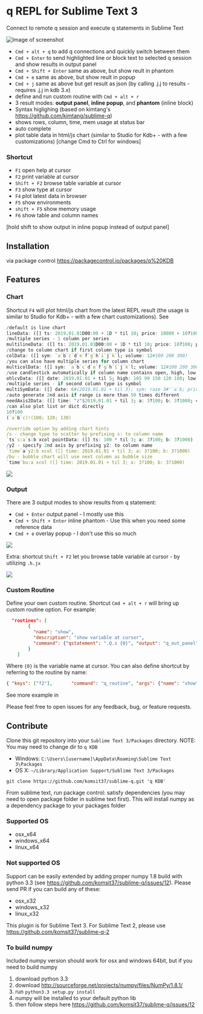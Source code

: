 # q REPL for Sublime Text 3
Connect to remote q session and execute q statements in Sublime Text

![Image of screenshot](./resources/showcase.gif)

* `Cmd + alt + q` to add q connections and quickly switch between them
* `Cmd + Enter` to send highlighted line or block text to selected q session and show results in output panel
* `Cmd + Shift + Enter` same as above, but show reult in phantom
* `Cmd + e` same as above, but show reult in popup
* `Cmd + j` same as above but get result as json (by calling .j.j to results - requires .j.j in kdb 3.x)
* define and run custom routine with `Cmd + alt + r`
* 3 result modes: **output panel**, **inline popup**, and **phantom** (inline block)
* Syntax higlighing (based on kimtang's https://github.com/kimtang/sublime-q)
* shows rows, column, time, mem usage at status bar
* auto complete
* plot table data in html/js chart (similar to Studio for Kdb+ - with a few customizations)
[change Cmd to Ctrl for windows]

### Shortcut

* `F1` open help at cursor
* `F2` print variable at cursor
* `Shift + F2` browse table variable at cursor
* `F3` show type at cursor
* `F4` plot latest data in browser
* `F5` show environments
* `shift + F5` show memory usage
* `F6` show table and column names

[hold shift to show output in inline popup instead of output panel]


## Installation
via package control https://packagecontrol.io/packages/q%20KDB

## Features

### Chart
Shortcut `F4` will plot html/js chart from the latest REPL result (the usage is similar to Studio for Kdb+ - with a few chart customizations). See [](./chart/example.q)

```q
/default is line chart
lineData: ([] ts: 2019.01.01D00:00 + 1D * til 10; price: 10000 + 10?100)
/multiple series - 1 column per series
multilineData: ([] ts: 2019.01.01D00:00 + 1D * til 10; price: 10?100; price2: 10?200)
/change to column chart if first column type is symbol
colData: ([] sym: `a`b`c`d`e`f`g`h`i`j`k`l; volume: 12#100 200 300)
/you can also have multiple series for column chart
multicolData: ([] sym: `a`b`c`d`e`f`g`h`i`j`k`l; volume: 12#100 200 300; volume2: 12#400 330 210)
/use candlestick automatically if column name contains open, high, low, close. with optional volume column
ohlcvData: ([] date: 2019.01.01 + til 5; high: 105 99 150 120 180; low: 99 84 110 110 150; close: 102 99 105 120 180; open: 100 90 110 120 140; volume: 10000 15000 9000 12000 11000)
/multiple series - if second column type is symbol
multiSymData: ([] date: 6#(2019.01.01 + til 3); sym: raze 3#'`a`b; price: 100 + 6?100)
/auto generate 2nd axis if range is more than 50 times different 
needAxis2Data: ([] time: "z"$2019.01.01 + til 3; a: 3?100; b: 3?1000; c: 3?100; d: 3?100000)
/can also plot list or dict directly
10?100
(`a`b`c)!(100; 120; 130)

/override option by adding chart hints
/s - change type to scatter by prefixing s: to column name
`ts`s:a`s:b xcol pointData: ([] ts: 100 * til 3; a: 3?100; b: 3?1000)
/y2 - specify 2nd axis by prefixing y2: to column name
`time`a`y2:b xcol ([] time: 2019.01.01 + til 3; a: 3?100; b: 3?1000)
/bu - bubble chart will use next column as bubble size
`time`bu:a xcol ([] time: 2019.01.01 + til 3; a: 3?100; b: 3?1000)
```

![](./resources/charts.png)

### Output
There are 3 output modes to show results from q statement:
* `Cmd + Enter` output panel - I mostly use this
* `Cmd + Shift + Enter` inline phantom - Use this when you need some reference data
* `Cmd + e` overlay popup - I don't use this so much

![](./resources/output.png)

Extra: shortcut `Shift + F2` let you browse table variable at cursor - by utilizing `.h.jx`

![](./resources/browse_phantom.png)

### Custom Routine
Define your own custom routine. Shortcut `Cmd + alt + r` will bring up custom routine option. For example:

```json
  "routines": [
		{
		  "name": "show",
		  "description": "show variable at cursor",
		  "command": {"qstatement": ".Q.s {0}", "output": "q_out_panel"}
		}
	]
```

Where `{0}` is the variable name at cursor. You can also define shortcut by referring to the routine by name:

```json
{ "keys": ["f2"],       "command": "q_routine", "args": {"name": "show"}, "context":[{ "key": "selector", "operator": "equal", "operand": "source.q" }]},
```

See more example in [](./settings/sublime-q.sublime-settings)

Please feel free to open issues for any feedback, bug, or feature requests.

## Contribute

Clone this git repository into your `Sublime Text 3/Packages` directory.
NOTE: You may need to change dir to `q KDB`

* Windows: `C:\Users\[username]\AppData\Roaming\Sublime Text 3\Packages`
* OS X: `~/Library/Application Support/Sublime Text 3/Packages`

```
git clone https://github.com/komsit37/sublime-q.git 'q KDB'
```
From sublime text, run package control: satisfy dependencies (you may need to open package folder in sublime text first). This will install numpy as a dependency package to your packages folder

### Supported OS
* osx_x64
* windows_x64
* linux_x64

### Not supported OS
Support can be easily extended by adding proper numpy 1.8 build with python 3.3 (see https://github.com/komsit37/sublime-q/issues/12). Please send PR if you can build any of these:
* osx_x32
* windows_x32
* linux_x32

This plugin is for Sublime Text 3. For Sublime Text 2, please use https://github.com/komsit37/sublime-q-2

### To build numpy
Included numpy version should work for osx and windows 64bit, but if you need to build numpy

1. download python 3.3
2. download http://sourceforge.net/projects/numpy/files/NumPy/1.8.1/
3. run `python3.3 setup.py install`
4. numpy will be installed to your default python lib
5. then follow steps here https://github.com/komsit37/sublime-q/issues/12

